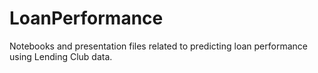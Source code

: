 # LoanPerformance
Notebooks and presentation files related to predicting loan performance using Lending Club data.
